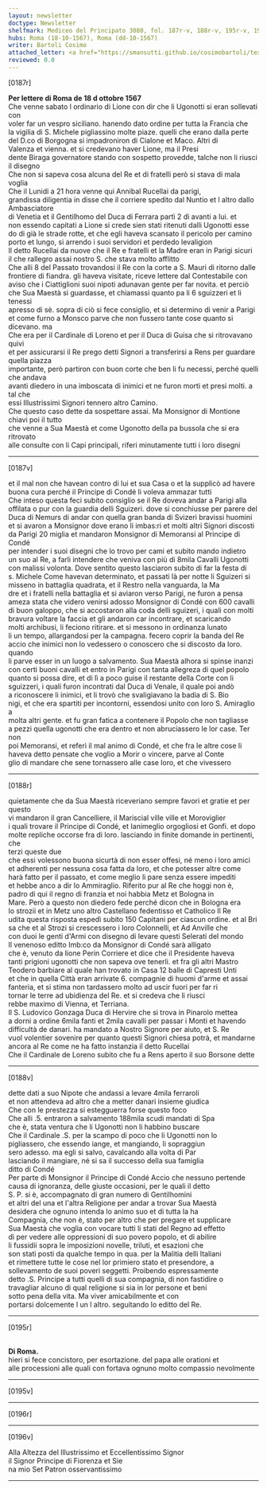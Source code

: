 ```yaml
---
layout: newsletter
doctype: Newsletter
shelfmark: Mediceo del Principato 3080, fol. 187r-v, 188r-v, 195r-v, 196r-v
hubs: Roma (18-10-1567), Roma (dd-10-1567)
writer: Bartoli Cosimo
attached_letter: <a href="https://smansutti.github.io/cosimobartoli/texts/Carteggio_Universale_049,2978_113,2978_114/">Carteggio_Universale_049,2978_113,2978_114</a>
reviewed: 0.0
---
```


[0187r]  
  
  
<strong>Per lettere di Roma de 18 d ottobre 1567</strong>  
Che venne sabato l ordinario di Lione con dir che li Ugonotti si eran sollevati con  
voler far un vespro siciliano. hanendo dato ordine per tutta la Francia che  
la vigilia di S. Michele pigliassino molte piaze. quelli che erano dalla perte  
del D.co di Borgogna si impadroniron di Cialone et Maco. Altri di  
Valenza et vienna. et si credevano haver Lione, ma il Presi  
dente Biraga governatore stando con sospetto provedde, talche non li riusci  
il disegno  
Che non si sapeva cosa alcuna del Re et di fratelli però si stava di mala voglia  
Che il Lunidi a 21 hora venne qui Annibal Rucellai da parigi,  
grandissa diligentia in disse che il corriere spedito dal Nuntio et l altro dallo Ambasciatore  
di Venetia et il Gentilhomo del Duca di Ferrara partì 2 dì avanti a lui. et  
non essendo capitati a Lione si crede sien stati ritenuti dalli Ugonotti esse  
do di già le strade rotte, et che egli haveva scansato il pericolo per camino  
porto et lungo, si arrendo i suoi servidori et perdedo levaligion  
Il detto Rucellai da nuove che il Re e fratelli et la Madre eran in Parigi sicuri  
il che rallegro assai nostro S. che stava molto afflitto  
Che alli 8 del Passato trovandosi il Re con la corte a S. Mauri di ritorno dalle  
frontiere di fiandra. gli haveva visitate, riceve lettere dal Contestabile con  
aviso che i Ciattiglioni suoi nipoti adunavan gente per far novita. et perciò  
che Sua Maestà si guardasse, et chiamassi quanto pa li 6 sguizzeri et li tenessi  
apresso di sè. sopra di ciò si fece consiglio, et si determino di venir a Parigi  
et come furno a Monsco parve che non fussero tante cose quanto si dicevano. ma  
Che era per il Cardinale di Loreno et per il Duca di Guisa che si ritrovavano quivi  
et per assicurarsi il Re prego detti Signori a transferirsi a Rens per guardare quella piazza  
importante, però partiron con buon corte che ben li fu necessi, perché quelli che andava  
avanti diedero in una imboscata di inimici et ne furon morti et presi molti. a tal che  
essi Illustrissimi Signori tennero altro Camino.  
Che questo caso dette da sospettare assai. Ma Monsignor di Montione chiavi poi il tutto  
che venne a Sua Maestà et come Ugonotto della pa bussola che si era ritrovato  
alle consulte con li Capi principali, riferi minutamente tutti i loro disegni  
  
---  

[0187v]  
  
  
et il mal non che havean contro di lui et sua Casa o et la supplicò ad havere  
buona cura perché il Principe di Condé li voleva ammazar tutti  
Che inteso questa feci subito consiglio se il Re doveva andar a Parigi alla  
offilata o pur con la guardia delli Sguizeri. dove si conchiusse per parere del  
Duca di Nemurs di andar con quella gran banda di Svizeri bravissi huomini  
et si avaron a Monsignor dove erano li imbas:ri et molti altri Signori discosti  
da Parigi 20 miglia et mandaron Monsignor di Memoransi al Principe di Condé  
per intender i suoi disegni che lo trovo per cami et subito mando indietro  
un suo al Re, a farli intendere che veniva con più di 8mila Cavalli Ugonotti  
con malissi volonta. Dove sentito questo lasciaron subito di far la festa di  
s. Michele Come havevan determinato, et passati là per notte li Sguizeri si  
misseno in battaglia quadrata, et il Restro nella vanguarda, la Ma  
dre et i fratelli nella battaglia et si aviaron verso Parigi, ne furon a pensa  
ameza stata che videro venirsi adosso Monsignor di Condé con 600 cavalli  
di buon galoppo, che si accostaron alla coda delli sguizeri, i quali con molti  
bravura voltare la faccia et gli andaron car incontrare, et scaricando  
molti archibusi, li feciono ritirare. et si messono in ordinanza lunato  
li un tempo, allargandosi per la campagna. fecero coprir la banda del Re  
accio che inimici non lo vedessero o conoscero che si discosto da loro. quando  
li parve esser in un luogo a salvamento. Sua Maestà alhora si spinse inanzi  
con certi buoni cavalli et entro in Parigi con tanta allegreza di quel popolo  
quanto si possa dire, et di lì a poco guise il restante della Corte con li  
sguizzeri, i quali furon incontrati dal Duca di Venale, il quale poi andò  
a riconoscere li inimici, et li trovò che svaligiavano la badia di S. Bio  
nigi, et che era spartiti per incontorni, essendosi unito con loro S. Amiraglio a  
molta altri gente. et fu gran fatica a contenere il Popolo che non tagliasse  
a pezzi quella ugonotti che era dentro et non abruciassero le lor case. Ter non  
poi Memoransi, et referì il mal animo di Condé, et che fra le altre cose li  
haveva detto pensate che voglio a Morir o vincere, parve al Conte  
glio di mandare che sene tornassero alle case loro, et che vivessero  
  
---  

[0188r]  
  
  
quietamente che da Sua Maestà riceveriano sempre favori et gratie et per questo  
vi mandaron il gran Cancelliere, il Mariscial ville ville et Moroviglier  
i quali trovare il Principe di Condé, et Ianimeglio orgogliosi et Gonfi. et dopo  
molte repliche occorse fra di loro. lasciando in finite domande in pertinenti, che  
terzi queste due  
che essi volessono buona sicurtà di non esser offesi, né meno i loro amici  
et adherenti per nessuna cosa fatta da loro, et che potesser altre come  
harà fatto per il passato, et come meglio li pare senza essere impediti  
et hebbe anco a dir lo Ammiraglio. Riferito pur al Re che hoggi non è,  
padro di qui il regno di franzia et noi habbia Metz et Bologna in  
Mare. Però a questo non diedero fede perché dicon che in Bologna era  
lo strozii et in Metz uno altro Castellano fedentisso et Catholico Il Re  
udita questa risposta espedì subito 150 Capitani per ciascun ordine. et al Bri  
sa che et al Strozi si crescessero i loro Colonnelli, et Ad Anville che  
con duoi le genti d'Armi con disegno di levare questi Selerati del mondo  
Il venenoso editto Imb:co da Monsignor di Condé sarà alligato  
che è, venuto da lione Perin Corriere et dice che il Presidente haveva  
tanti prigioni ugonotti che non sapeva ove tenerli. et fra gli altri Mastro  
Teodero barbiare al quale han trovato in Casa 12 balle di Capresti Unti  
et che in quella Città eran arrivate 6. compagnie di huomi d'arme et assai  
fanteria, et si stima non tardassero molto ad uscir fuori per far ri  
tornar le terre ad ubidienza del Re. et si credeva che li riusci  
rebbe maximo di Vienna, et Terriana.  
Il S. Ludovico Gonzaga Duca di Hervire che si trova in Pinarolo mettea  
a dorni a ordine 6mila fanti et 2mila cavalli per passar i Monti et havendo  
difficultà de danari. ha mandato a Nostro Signore per aiuto, et S. Re  
vuol volentier sovenire per quanto questi Signori chiesa potrà, et mandarne  
ancora al Re come ne ha fatto instanzia il detto Rucellai  
Che il Cardinale de Loreno subito che fu a Rens aperto il suo Borsone dette  
  
---  

[0188v]  
  
  
dette dati a suo Nipote che andassi a levare 4mila ferraroli  
et non attendeva ad altro che a metter danari insieme giudica  
Che con le prestezza si estegguerra forse questo foco  
Che alli .5. entraron a salvamento 188mila scudi mandati di Spa  
che è, stata ventura che li Ugonotti non li habbino buscare  
Che il Cardinale .S. per la scampo di poco che li Ugonotti non lo  
pigliassero, che essendo iange, et mangiando, li sopraggiun  
sero adesso. ma egli si salvo, cavalcando alla volta di Par  
lasciando il mangiare, né si sa il successo della sua famiglia  
ditto di Condé  
Per parte di Monsignor il Principe di Condé Accio che nessuno pertende  
causa di ignoranza, delle giuste occasioni, per le quali il detto  
S. P. si è, accompagnato di gran numero di Gentilhomini  
et altri del una et l'altra Religione per andar a trovar Sua Maestà  
desidera che ognuno intenda lo animo suo et di tutta la ha  
Compagnia, che non è, stato per altro che per pregare et supplicare  
Sua Maestà che voglia con vocare tutti li stati del Regno ad effetto  
dì per vedere alle oppressioni di suo povero popolo, et di abilire  
li fussidii sopra le imposizioni novelle, triluti, et esazioni che  
son stati posti da qualche tempo in qua. per la Malitia delli Italiani  
et rimettere tutte le cose nel lor primiero stato et presendore, a  
sollevamento de suoi poveri seggetti. Proibendo espressamente  
detto .S. Principe a tutti quelli di sua compagnia, di non fastidire o  
travagliar alcuno di qual religione si sia in lor persone et beni  
sotto pena della vita. Ma viver amicabilmente et con  
portarsi dolcemente l un l altro. seguitando lo editto del Re.  
  
---  

[0195r]  
  
  
<br/><strong>Di Roma.</strong>  
hieri si fece concistoro, per esortazione. del papa alle orationi et  
alle processioni alle quali con fortava ognuno molto compassio nevolmente  
  
---  

[0195v]  
  
  
  
---  

[0196r]  
  
  
  
---  

[0196v]  
  
  
Alla Altezza del Illustrissimo et Eccellentissimo Signor  
il Signor Principe di Fiorenza et Sie  
na mio Set Patron osservantissimo  
  
---  

